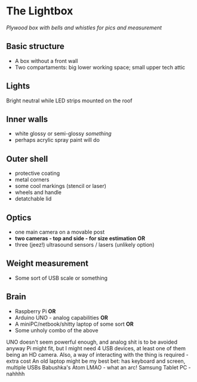 # The Lightbox
*Plywood box with bells and whistles for pics and measurement*

## Basic structure
- A box without a front wall
- Two compartaments: big lower working space; small upper tech attic

## Lights
Bright neutral while LED strips mounted on the roof

## Inner walls
- white glossy or semi-glossy *something*
- perhaps acrylic spray paint will do

## Outer shell
- protective coating
- metal corners
- some cool markings (stencil or laser)
- wheels and handle
- detatchable lid

## Optics
- one main camera on a movable post
- **two cameras - top and side - for size estimation**
**OR**
- three (jeez!) ultrasound sensors / lasers (unlikely option)

## Weight measurement
- Some sort of USB scale or something

## Brain
- Raspberry Pi
**OR**
- Arduino UNO - analog capabilities
**OR**
- A miniPC/netbook/shitty laptop of some sort
**OR**
- Some unholy combo of the above

UNO doesn't seem powerful enough, and analog shit is to be avoided anyway
Pi might fit, but I might need 4 USB devices, at least one of them being an HD camera. Also, a way of interacting with the thing is required - extra cost
An old laptop might be my best bet: has keyboard and screen, multiple USBs
Babushka's Atom LMAO - what an arc!
Samsung Tablet PC - nahhhh

